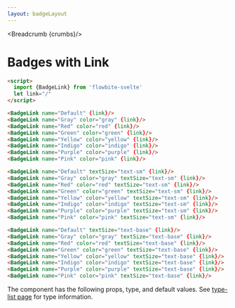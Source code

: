 ```yaml
---
layout: badgeLayout
---
```


<script>
  import Htwo from '../utils/Htwo.svelte'
  import {BadgeLink, Table, TableDefaultRow, Breadcrumb } from '$lib/index'
  import componentProps from '../props/BadgeLink.json'
  // Props table
  let items = componentProps.props
	let propHeader = ['Name', 'Type', 'Default']
	
	let divClass='w-full relative overflow-x-auto shadow-md sm:rounded-lg'
let theadClass ='text-xs text-gray-700 uppercase bg-gray-50 dark:bg-gray-700 dark:text-white'

  let link="/"
    let crumbs = [
    {
      label:'Home',
      href:'/'
    },
    {
      label:'Badges',
      href:'/badges/'
    },
    {
      label:'Link badge',
      href:'/badges/badge-link'
    }
  ]
</script>

<Breadcrumb {crumbs}/>

<h1 class="text-3xl w-full dark:text-white py-8">Badges with Link</h1>

```html
<script>
  import {BadgeLink} from 'flowbite-svelte'
  let link="/"
</script>
```

<Htwo label="Size xs" />

<div
  class="container rounded-xl mx-auto bg-gradient-to-r bg-white dark:bg-gray-900 border border-gray-200 dark:border-gray-700 p-2 sm:p-6">
<BadgeLink name="Default" {link}/>
<BadgeLink name="Gray" color="gray" {link}/>
<BadgeLink name="Red" color="red" {link}/>
<BadgeLink name="Green" color="green" {link}/>
<BadgeLink name="Yellow" color="yellow" {link}/>
<BadgeLink name="Indigo" color="indigo" {link}/>
<BadgeLink name="Purple" color="purple" {link}/>
<BadgeLink name="Pink" color="pink" {link}/>
</div>

```html
<BadgeLink name="Default" {link}/>
<BadgeLink name="Gray" color="gray" {link}/>
<BadgeLink name="Red" color="red" {link}/>
<BadgeLink name="Green" color="green" {link}/>
<BadgeLink name="Yellow" color="yellow" {link}/>
<BadgeLink name="Indigo" color="indigo" {link}/>
<BadgeLink name="Purple" color="purple" {link}/>
<BadgeLink name="Pink" color="pink" {link}/>
```

<Htwo label="Size sm" />

<div
  class="container rounded-xl mx-auto bg-gradient-to-r bg-white dark:bg-gray-900 border border-gray-200 dark:border-gray-700 p-2 sm:p-6">
<BadgeLink name="Default" textSize="text-sm" {link}/>
<BadgeLink name="Gray" color="gray" textSize="text-sm" {link}/>
<BadgeLink name="Red" color="red" textSize="text-sm" {link}/>
<BadgeLink name="Green" color="green" textSize="text-sm" {link}/>
<BadgeLink name="Yellow" color="yellow" textSize="text-sm" {link}/>
<BadgeLink name="Indigo" color="indigo" textSize="text-sm" {link}/>
<BadgeLink name="Purple" color="purple" textSize="text-sm" {link}/>
<BadgeLink name="Pink" color="pink" textSize="text-sm" {link}/>
</div>

```html
<BadgeLink name="Default" textSize="text-sm" {link}/>
<BadgeLink name="Gray" color="gray" textSize="text-sm" {link}/>
<BadgeLink name="Red" color="red" textSize="text-sm" {link}/>
<BadgeLink name="Green" color="green" textSize="text-sm" {link}/>
<BadgeLink name="Yellow" color="yellow" textSize="text-sm" {link}/>
<BadgeLink name="Indigo" color="indigo" textSize="text-sm" {link}/>
<BadgeLink name="Purple" color="purple" textSize="text-sm" {link}/>
<BadgeLink name="Pink" color="pink" textSize="text-sm" {link}/>
```

<Htwo label="Size base" />

<div
  class="container rounded-xl mx-auto bg-gradient-to-r bg-white dark:bg-gray-900 border border-gray-200 dark:border-gray-700 p-2 sm:p-6">
<BadgeLink name="Default" textSize="text-base" {link}/>
<BadgeLink name="Gray" color="gray" textSize="text-base" {link}/>
<BadgeLink name="Red" color="red" textSize="text-base" {link}/>
<BadgeLink name="Green" color="green" textSize="text-base" {link}/>
<BadgeLink name="Yellow" color="yellow" textSize="text-base" {link}/>
<BadgeLink name="Indigo" color="indigo" textSize="text-base" {link}/>
<BadgeLink name="Purple" color="purple" textSize="text-base" {link}/>
<BadgeLink name="Pink" color="pink" textSize="text-base" {link}/>
</div>

```html
<BadgeLink name="Default" textSize="text-base" {link}/>
<BadgeLink name="Gray" color="gray" textSize="text-base" {link}/>
<BadgeLink name="Red" color="red" textSize="text-base" {link}/>
<BadgeLink name="Green" color="green" textSize="text-base" {link}/>
<BadgeLink name="Yellow" color="yellow" textSize="text-base" {link}/>
<BadgeLink name="Indigo" color="indigo" textSize="text-base" {link}/>
<BadgeLink name="Purple" color="purple" textSize="text-base" {link}/>
<BadgeLink name="Pink" color="pink" textSize="text-base" {link}/>
```

<Htwo label="Props" />

<p>The component has the following props, type, and default values. See <a href="/type-list">type-list page</a> for type information.</p>

<Table header={propHeader} {divClass} {theadClass}>
  <TableDefaultRow {items} rowState='hover' />
</Table>
